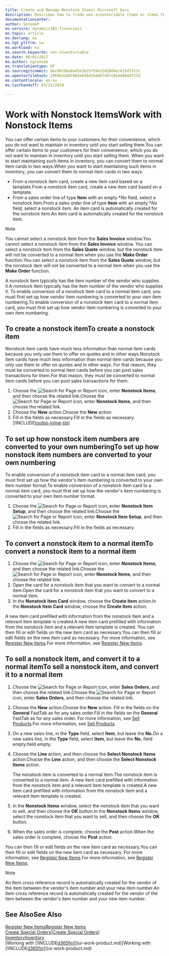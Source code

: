 ```yaml
---
title: Create and Manage Nonstock Items| Microsoft Docs
description: Describes how to trade non-inventoriable items or items that are not maintained in your inventory.
documentationcenter: 
author: SorenGP
ms.service: dynamics365-financials
ms.topic: article
ms.devlang: na
ms.tgt_pltfrm: na
ms.workload: na
ms.search.keywords: non-inventoriable
ms.date: 06/02/2017
ms.author: sgroespe
ms.translationtype: HT
ms.sourcegitcommit: bec0619be0a65e3625759e13d2866ac615d7513c
ms.openlocfilehash: 2969b3168f063e636455dd67457c01ed89a0727d
ms.contentlocale: en-au
ms.lasthandoff: 03/22/2018

---
```

# <a name="work-with-nonstock-items"></a><span data-ttu-id="365cb-103">Work with Nonstock Items</span><span class="sxs-lookup"><span data-stu-id="365cb-103">Work with Nonstock Items</span></span>
<span data-ttu-id="365cb-104">You can offer certain items to your customers for their convenience, which you do not want to maintain in inventory until you start selling them.</span><span class="sxs-lookup"><span data-stu-id="365cb-104">You can offer certain items to your customers for their convenience, which you do not want to maintain in inventory until you start selling them.</span></span> <span data-ttu-id="365cb-105">When you want to start maintaining such items in inventory, you can convert them to normal item cards in two ways.</span><span class="sxs-lookup"><span data-stu-id="365cb-105">When you want to start maintaining such items in inventory, you can convert them to normal item cards in two ways.</span></span>

* <span data-ttu-id="365cb-106">From a nonstock item card, create a new item card based on a template.</span><span class="sxs-lookup"><span data-stu-id="365cb-106">From a nonstock item card, create a new item card based on a template.</span></span>
* <span data-ttu-id="365cb-107">From a sales order line of type **Item** with an empty \**No* field, select a nonstock item.</span><span class="sxs-lookup"><span data-stu-id="365cb-107">From a sales order line of type **Item** with an empty \**No* field, select a nonstock item.</span></span> <span data-ttu-id="365cb-108">An item card is automatically created for the nonstock item.</span><span class="sxs-lookup"><span data-stu-id="365cb-108">An item card is automatically created for the nonstock item.</span></span>

> [!NOTE]  
>   <span data-ttu-id="365cb-109">You cannot select a nonstock item from the **Sales Invoice** window.</span><span class="sxs-lookup"><span data-stu-id="365cb-109">You cannot select a nonstock item from the **Sales Invoice** window.</span></span> <span data-ttu-id="365cb-110">You can select a nonstock item from the **Sales Quote** window, but the nonstock item will not be converted to a normal item when you use the **Make Order** function.</span><span class="sxs-lookup"><span data-stu-id="365cb-110">You can select a nonstock item from the **Sales Quote** window, but the nonstock item will not be converted to a normal item when you use the **Make Order** function.</span></span>

<span data-ttu-id="365cb-111">A nonstock item typically has the item number of the vendor who supplies it.</span><span class="sxs-lookup"><span data-stu-id="365cb-111">A nonstock item typically has the item number of the vendor who supplies it.</span></span> <span data-ttu-id="365cb-112">To enable conversion of a nonstock item card to a normal item card, you must first set up how vendor item numbering is converted to your own item numbering.</span><span class="sxs-lookup"><span data-stu-id="365cb-112">To enable conversion of a nonstock item card to a normal item card, you must first set up how vendor item numbering is converted to your own item numbering.</span></span>   

## <a name="to-create-a-nonstock-item"></a><span data-ttu-id="365cb-113">To create a nonstock item</span><span class="sxs-lookup"><span data-stu-id="365cb-113">To create a nonstock item</span></span>
<span data-ttu-id="365cb-114">Nonstock item cards have much less information than normal item cards because you only use them to offer on quotes and in other ways.</span><span class="sxs-lookup"><span data-stu-id="365cb-114">Nonstock item cards have much less information than normal item cards because you only use them to offer on quotes and in other ways.</span></span> <span data-ttu-id="365cb-115">For that reason, they must be converted to normal item cards before you can post sales transactions for them.</span><span class="sxs-lookup"><span data-stu-id="365cb-115">For that reason, they must be converted to normal item cards before you can post sales transactions for them.</span></span>

1. <span data-ttu-id="365cb-116">Choose the ![Search for Page or Report](media/ui-search/search_small.png "Search for Page or Report icon") icon, enter **Nonstock Items**, and then choose the related link.</span><span class="sxs-lookup"><span data-stu-id="365cb-116">Choose the ![Search for Page or Report](media/ui-search/search_small.png "Search for Page or Report icon") icon, enter **Nonstock Items**, and then choose the related link.</span></span>
2. <span data-ttu-id="365cb-117">Choose the **New** action.</span><span class="sxs-lookup"><span data-stu-id="365cb-117">Choose the **New** action.</span></span>
3. <span data-ttu-id="365cb-118">Fill in the fields as necessary.</span><span class="sxs-lookup"><span data-stu-id="365cb-118">Fill in the fields as necessary.</span></span> [!INCLUDE[tooltip-inline-tip](includes/tooltip-inline-tip_md.md)]

## <a name="to-set-up-how-nonstock-item-numbers-are-converted-to-your-own-numbering"></a><span data-ttu-id="365cb-119">To set up how nonstock item numbers are converted to your own numbering</span><span class="sxs-lookup"><span data-stu-id="365cb-119">To set up how nonstock item numbers are converted to your own numbering</span></span>
<span data-ttu-id="365cb-120">To enable conversion of a nonstock item card to a normal item card, you must first set up how the vendor's item numbering is converted to your own item number format.</span><span class="sxs-lookup"><span data-stu-id="365cb-120">To enable conversion of a nonstock item card to a normal item card, you must first set up how the vendor's item numbering is converted to your own item number format.</span></span>

1. <span data-ttu-id="365cb-121">Choose the ![Search for Page or Report](media/ui-search/search_small.png "Search for Page or Report icon") icon, enter **Nonstock Item Setup**, and then choose the related link.</span><span class="sxs-lookup"><span data-stu-id="365cb-121">Choose the ![Search for Page or Report](media/ui-search/search_small.png "Search for Page or Report icon") icon, enter **Nonstock Item Setup**, and then choose the related link.</span></span>
2. <span data-ttu-id="365cb-122">Fill in the fields as necessary.</span><span class="sxs-lookup"><span data-stu-id="365cb-122">Fill in the fields as necessary.</span></span>

## <a name="to-convert-a-nonstock-item-to-a-normal-item"></a><span data-ttu-id="365cb-123">To convert a nonstock item to a normal item</span><span class="sxs-lookup"><span data-stu-id="365cb-123">To convert a nonstock item to a normal item</span></span>
1. <span data-ttu-id="365cb-124">Choose the ![Search for Page or Report](media/ui-search/search_small.png "Search for Page or Report icon") icon, enter **Nonstock Items**, and then choose the related link.</span><span class="sxs-lookup"><span data-stu-id="365cb-124">Choose the ![Search for Page or Report](media/ui-search/search_small.png "Search for Page or Report icon") icon, enter **Nonstock Items**, and then choose the related link.</span></span>
2. <span data-ttu-id="365cb-125">Open the card for a nonstock item that you want to convert to a normal item.</span><span class="sxs-lookup"><span data-stu-id="365cb-125">Open the card for a nonstock item that you want to convert to a normal item.</span></span>
3. <span data-ttu-id="365cb-126">In the **Nonstock Item Card** window, choose the **Create Item** action.</span><span class="sxs-lookup"><span data-stu-id="365cb-126">In the **Nonstock Item Card** window, choose the **Create Item** action.</span></span>

<span data-ttu-id="365cb-127">A new item card prefilled with information from the nonstock item and a relevant item template is created.</span><span class="sxs-lookup"><span data-stu-id="365cb-127">A new item card prefilled with information from the nonstock item and a relevant item template is created.</span></span> <span data-ttu-id="365cb-128">You can then fill or edit fields on the new item card as necessary.</span><span class="sxs-lookup"><span data-stu-id="365cb-128">You can then fill or edit fields on the new item card as necessary.</span></span> <span data-ttu-id="365cb-129">For more information, see [Register New Items](inventory-how-register-new-items.md).</span><span class="sxs-lookup"><span data-stu-id="365cb-129">For more information, see [Register New Items](inventory-how-register-new-items.md).</span></span>

## <a name="to-sell-a-nonstock-item-and-convert-it-to-a-normal-item"></a><span data-ttu-id="365cb-130">To sell a nonstock item, and convert it to a normal item</span><span class="sxs-lookup"><span data-stu-id="365cb-130">To sell a nonstock item, and convert it to a normal item</span></span>
1. <span data-ttu-id="365cb-131">Choose the ![Search for Page or Report](media/ui-search/search_small.png "Search for Page or Report icon") icon, enter **Sales Orders**, and then choose the related link.</span><span class="sxs-lookup"><span data-stu-id="365cb-131">Choose the ![Search for Page or Report](media/ui-search/search_small.png "Search for Page or Report icon") icon, enter **Sales Orders**, and then choose the related link.</span></span>
2. <span data-ttu-id="365cb-132">Choose the **New** action.</span><span class="sxs-lookup"><span data-stu-id="365cb-132">Choose the **New** action.</span></span> <span data-ttu-id="365cb-133">Fill in the fields on the **General** FastTab as for any sales order.</span><span class="sxs-lookup"><span data-stu-id="365cb-133">Fill in the fields on the **General** FastTab as for any sales order.</span></span> <span data-ttu-id="365cb-134">For more information, see [Sell Products](sales-how-sell-products.md).</span><span class="sxs-lookup"><span data-stu-id="365cb-134">For more information, see [Sell Products](sales-how-sell-products.md).</span></span>
3. <span data-ttu-id="365cb-135">On a new sales line, in the **Type** field, select **Item**, but leave the **No.**</span><span class="sxs-lookup"><span data-stu-id="365cb-135">On a new sales line, in the **Type** field, select **Item**, but leave the **No.**</span></span> <span data-ttu-id="365cb-136">field empty.</span><span class="sxs-lookup"><span data-stu-id="365cb-136">field empty.</span></span>
4. <span data-ttu-id="365cb-137">Choose the **Line** action, and then choose the **Select Nonstock Items** action.</span><span class="sxs-lookup"><span data-stu-id="365cb-137">Choose the **Line** action, and then choose the **Select Nonstock Items** action.</span></span>

    <span data-ttu-id="365cb-138">The nonstock item is converted to a normal item.</span><span class="sxs-lookup"><span data-stu-id="365cb-138">The nonstock item is converted to a normal item.</span></span> <span data-ttu-id="365cb-139">A new item card prefilled with information from the nonstock item and a relevant item template is created.</span><span class="sxs-lookup"><span data-stu-id="365cb-139">A new item card prefilled with information from the nonstock item and a relevant item template is created.</span></span>
5. <span data-ttu-id="365cb-140">In the **Nonstock Items** window, select the nonstock item that you want to sell, and then choose the **OK** button.</span><span class="sxs-lookup"><span data-stu-id="365cb-140">In the **Nonstock Items** window, select the nonstock item that you want to sell, and then choose the **OK** button.</span></span>
6. <span data-ttu-id="365cb-141">When the sales order is complete, choose the **Post** action.</span><span class="sxs-lookup"><span data-stu-id="365cb-141">When the sales order is complete, choose the **Post** action.</span></span>

<span data-ttu-id="365cb-142">You can then fill or edit fields on the new item card as necessary.</span><span class="sxs-lookup"><span data-stu-id="365cb-142">You can then fill or edit fields on the new item card as necessary.</span></span> <span data-ttu-id="365cb-143">For more information, see [Register New Items](inventory-how-register-new-items.md).</span><span class="sxs-lookup"><span data-stu-id="365cb-143">For more information, see [Register New Items](inventory-how-register-new-items.md).</span></span>

> [!NOTE]  
>   <span data-ttu-id="365cb-144">An Item cross reference record is automatically created for the vendor of the item between the vendor's item number and your new item number.</span><span class="sxs-lookup"><span data-stu-id="365cb-144">An Item cross reference record is automatically created for the vendor of the item between the vendor's item number and your new item number.</span></span>

## <a name="see-also"></a><span data-ttu-id="365cb-145">See Also</span><span class="sxs-lookup"><span data-stu-id="365cb-145">See Also</span></span>
[<span data-ttu-id="365cb-146">Register New Items</span><span class="sxs-lookup"><span data-stu-id="365cb-146">Register New Items</span></span>](inventory-how-register-new-items.md)  
<span data-ttu-id="365cb-147">[Create Special Orders](sales-how-to-create-special-orders.md)|</span><span class="sxs-lookup"><span data-stu-id="365cb-147">[Create Special Orders](sales-how-to-create-special-orders.md)|</span></span>  
[<span data-ttu-id="365cb-148">Inventory</span><span class="sxs-lookup"><span data-stu-id="365cb-148">Inventory</span></span>](inventory-manage-inventory.md)  
<span data-ttu-id="365cb-149">[Working with [!INCLUDE[d365fin](includes/d365fin_md.md)]](ui-work-product.md)</span><span class="sxs-lookup"><span data-stu-id="365cb-149">[Working with [!INCLUDE[d365fin](includes/d365fin_md.md)]](ui-work-product.md)</span></span>

